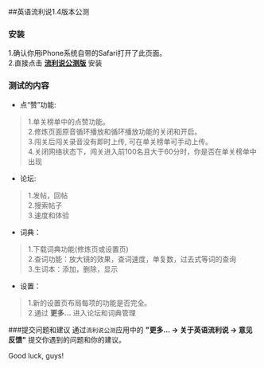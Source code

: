 ##英语流利说1.4版本公测

### 安装
1.确认你用iPhone系统自带的Safari打开了此页面。  
2.直接点击 [**流利说公测版**](itms-services://?action=download-manifest&url=http://llss.qiniudn.com/engzo2_beta_2.plist) 安装  

### 测试的内容
* 点“赞”功能:
> 1.单关榜单中的点赞功能。  
  2.修炼页面原音循环播放和循环播放功能的关闭和开启。  
  3.闯关后闯关录音没有即时上传, 可在单关榜单可手动上传。  
  4.关闭网络状态下，闯关进入前100名且大于60分时，你是否在单关榜单中出现   

* 论坛:
> 1.发帖，回帖  
  2.搜索帖子   
  3.速度和体验    

* 词典：
> 1.下载词典功能(修炼页或设置页)  
  2.查词功能：放大镜的效果，查词速度，单复数，过去式等词的查询  
  3.生词本：添加，删除，显示  

* 设置：
> 1.新的设置页布局每项的功能是否完全。  
  2.通过 **更多...** 进入论坛和词典管理      

###提交问题和建议
通过`流利说公测`应用中的 **"更多... -> 关于英语流利说 -> 意见反馈"** 提交你遇到的问题和你的建议。  

Good luck, guys! 
